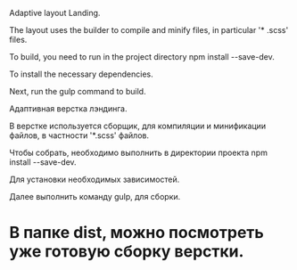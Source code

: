 Adaptive layout Landing.

The layout uses the builder to compile and minify files, in particular '* .scss' files.

To build, you need to run in the project directory npm install --save-dev.

To install the necessary dependencies.

Next, run the gulp command to build.


Адаптивная верстка лэндинга.

В верстке используется сборщик, для компиляции и минификации файлов, в частности '*.scss' файлов.

Чтобы собрать, необходимо выполнить в директории проекта npm install --save-dev.

Для установки необходимых зависимостей.

Далее выполнить команду gulp, для сборки.

# В папке dist, можно посмотреть уже готовую сборку верстки.

